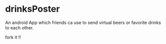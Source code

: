 # drinksPoster

An android App which friends ca use to send virtual beers or favorite drinks to each other.

fork it !!  
